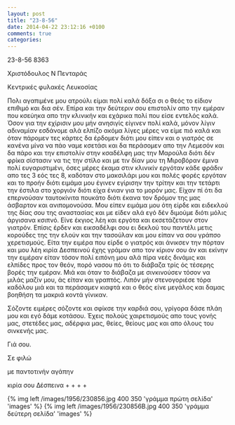 ```yaml
---
layout: post
title: "23-8-56"
date: 2014-04-22 23:12:16 +0100
comments: true
categories:
---
```


23-8-56 8363

 Χριστόδουλος Ν Πενταράς

 Κεντρικές φυλακές Λευκοσίας

Πολι αγαπιμένε μου ατρούλι είμαι πολί καλά δόξα σι ο θεός το είδιον επιθιμό και δια σέν. Επίρα και την δεύτεριν σου επιστολίν απο την εμέραν που κσεύηκα απο την κλινικήν και εχάρικα πολί που είσε εντελός καλά. Όσον για την εχίρισιν μου μήν ανησιγίς είγινεν πολί καλά, μόνον λίγιν αδιναμίαν εσδάνομε αλά ελπίζο ακόμα λίγες μέρες να είμε πιό καλά και όταν πάρομεν τες κάρτες δα έρδομεν διότι μου είπεν και ο γιατρός σε κανένα μίνα να πάο ναμε κσετάσι και δα περάσομεν απο την Λεμεσόν και δα πάρο και την επιστολίν στην κσαδέλφη μας την Μαρούλα διότι δέν φρίκα σίστασιν να τις την στίλο και με τιν δίαν μου τη Μιροβόραν έμινα πολί ευγαριστιμένι, όσες μέρες έκαμα στιν κλινικίν εργόταν κάδε φράδιν απο τες 3 εός τες 8, καδόταν στο μακσιλάρι μου και πολές φορές εργόταν και το προήν διότι ειμάμα μου έγινεν εγίρισην την τρίτην και την τετάρτι την έστιλα στο χοργιόν διότι είχα ένιαν για το μορόν μας. Είχαν πί ότι δα επερνούσαν ταυτοκίνιτα πουκάτο διότι έκανα τον δρόμον της μας άσβαρτον και ανιπομονούσα. Μου είπεν ειμάμα μου ότη είρδε και ειδεκλού της δίας σου της αναστασίας και με είδεν αλά εγό δέν διμούμε διότι μόλις άργισανα κσιπνό. Είνε έκγιος λέη και εργότα και εκσετάζετουν στον γιατρόν. Επίσις έρδεν και εικσαδέλφι σου ει δεκλού του παντέλι μετις κορούδες της την ελούν και την τασούλαν και μου είπαν να σου γράπσο χερετισμούς. Είτα την ειμέρα που είρδε ο γιατρός και άνικσεν την πόρταν και μου λέη κιρία Δεσπεινού έχης γράμαν απο τον κίριον σου άν και εκίνην την ειμέραν είταν τόσον πολί ειπόνη μου αλά πίρα νεές δινάμις και ελπίδες προς τον θεόν, πορό νασου πό ότι το διάβαζα τρίς ός τέσερης βορές την εμέραν. Μιά και όταν το διάβαζα με σινκινούσεν τόσον να μιλάς μαζίν μου, άς είταν και γραπτός. Λιπόν μήν στενογοριέσε τόρα καδόλου μιά και τα περάσαμεν κιαφτά και ο θεός είνε μεγάλος και δαμας βοηθήση τα μακριά κοντά γίνικαν.

Σόζοντε ειμέρες σόζοντε και σφίκσε την καρδιά σου, γρίγορα δάσε πλάη μου και εγό δάμε κοτάσου.
Έχεις πολούς χαιρετισμούς απο τους γονής μας, στετέδες μας, αδέρφια μας, θείες, θείους μας και απο όλους του σινκενής μας.

Γιά σου.

Σε φιλώ

 με παντοτινήν αγάπην

 κιρία σου Δέσπεινα + + + +

{% img left /images/1956/230856.jpg 400 350 'γράμμα πρώτη σελίδα' 'images' %}
{% img left /images/1956/230856B.jpg 400 350 'γράμμα δεύτερη σελίδα' 'images' %}
